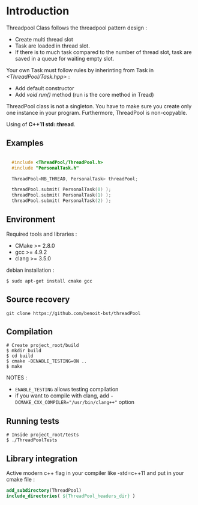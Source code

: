 # Introduction

Threadpool Class follows the threadpool pattern design :
- Create multi thread slot
- Task are loaded in thread slot.
- If there is to much task compared to the number of thread slot, task are saved in a queue for waiting empty slot.

Your own Task must follow rules by inherinting from Task in *<ThreadPool/Task.hpp>* :

* Add default constructor
* Add *void run()* method (run is the core method in Tread)

ThreadPool class is not a singleton. You have to make sure you create only one instance in your program. Furthermore, ThreadPool is non-copyable.

Using of **C++11 std::thread**.

## Examples

```c++

  #include <ThreadPool/ThreadPool.h>
  #include "PersonalTask.h"

  ThreadPool<NB_THREAD, PersonalTask> threadPool;

  threadPool.submit( PersonalTask(0) );
  threadPool.submit( PersonalTask(1) );
  threadPool.submit( PersonalTask(2) );

```

## Environment

Required tools and libraries :

* CMake >= 2.8.0
* gcc >= 4.9.2
* clang >= 3.5.0

debian installation :

```shell
$ sudo apt-get install cmake gcc
```

## Source recovery

```
git clone https://github.com/benoit-bst/threadPool
```

## Compilation

```shell
# Create project_root/build
$ mkdir build
$ cd build
$ cmake -DENABLE_TESTING=ON ..
$ make
```

NOTES :

* `ENABLE_TESTING` allows testing compilation
* if you want to compile with clang, add `-DCMAKE_CXX_COMPILER="/usr/bin/clang++"` option

## Running tests

```shell
# Inside project_root/tests
$ ./ThreadPoolTests
```

## Library integration

Active modern c++ flag in your compiler like -std=c++11 and put in your cmake file :

```cmake
add_subdirectory(ThreadPool)
include_directories( ${ThreadPool_headers_dir} )
```
